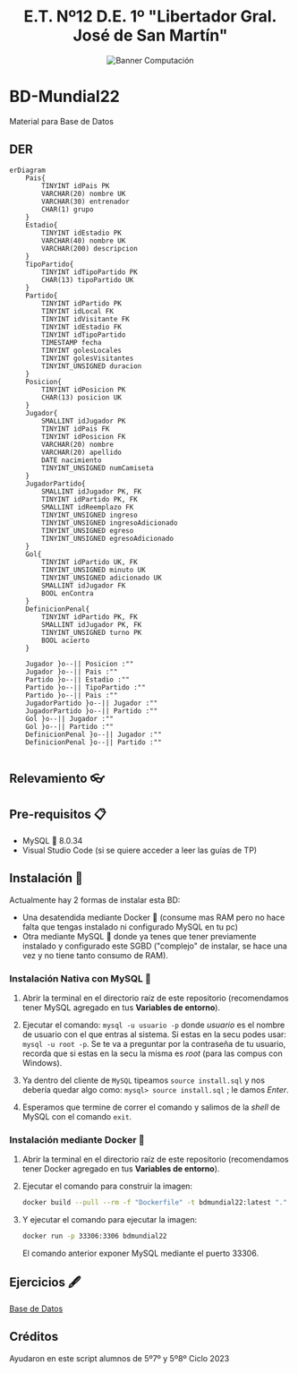 <h1 align="center">E.T. Nº12 D.E. 1º "Libertador Gral. José de San Martín"</h1>
<p align="center">
  <img src="https://et12.edu.ar/imgs/computacion/vamoaprogramabanner.png" alt="Banner Computación">
</p>

# BD-Mundial22
 Material para Base de Datos 

## DER

```mermaid
erDiagram
    Pais{   
        TINYINT idPais PK
        VARCHAR(20) nombre UK
        VARCHAR(30) entrenador
        CHAR(1) grupo
    }
    Estadio{
        TINYINT idEstadio PK
        VARCHAR(40) nombre UK
        VARCHAR(200) descripcion
    }
    TipoPartido{
        TINYINT idTipoPartido PK
        CHAR(13) tipoPartido UK
    }
    Partido{
        TINYINT idPartido PK
        TINYINT idLocal FK
        TINYINT idVisitante FK
        TINYINT idEstadio FK
        TINYINT idTipoPartido
        TIMESTAMP fecha
        TINYINT golesLocales
        TINYINT golesVisitantes
        TINYINT_UNSIGNED duracion
    }
    Posicion{
        TINYINT idPosicion PK
        CHAR(13) posicion UK
    }
    Jugador{
        SMALLINT idJugador PK
        TINYINT idPais FK
        TINYINT idPosicion FK
        VARCHAR(20) nombre
        VARCHAR(20) apellido
        DATE nacimiento 
        TINYINT_UNSIGNED numCamiseta
    }
    JugadorPartido{
        SMALLINT idJugador PK, FK
        TINYINT idPartido PK, FK
        SMALLINT idReemplazo FK
        TINYINT_UNSIGNED ingreso
        TINYINT_UNSIGNED ingresoAdicionado
        TINYINT_UNSIGNED egreso
        TINYINT_UNSIGNED egresoAdicionado
    }
    Gol{
        TINYINT idPartido UK, FK
        TINYINT_UNSIGNED minuto UK
        TINYINT_UNSIGNED adicionado UK
        SMALLINT idJugador FK
        BOOL enContra
    }
    DefinicionPenal{
        TINYINT idPartido PK, FK
        SMALLINT idJugador PK, FK
        TINYINT_UNSIGNED turno PK
        BOOL acierto
    }

    Jugador }o--|| Posicion :""
    Jugador }o--|| Pais :""
    Partido }o--|| Estadio :""
    Partido }o--|| TipoPartido :""
    Partido }o--|| Pais :""
    JugadorPartido }o--|| Jugador :""
    JugadorPartido }o--|| Partido :""
    Gol }o--|| Jugador :""
    Gol }o--|| Partido :""
    DefinicionPenal }o--|| Jugador :""
    DefinicionPenal }o--|| Partido :""


```

## Relevamiento 👓


## Pre-requisitos 📋

- MySQL 🐬 8.0.34
- Visual Studio Code (si se quiere acceder a leer las guías de TP)

## Instalación 🔧

Actualmente hay 2 formas de instalar esta BD:
- Una desatendida mediante Docker 🐳 (consume mas RAM pero no hace falta que tengas instalado ni configurado MySQL en tu pc)
- Otra mediante MySQL 🐬 donde ya tenes que tener previamente instalado y configurado este SGBD ("complejo" de instalar, se hace una vez y no tiene tanto consumo de RAM).

### Instalación Nativa con MySQL 🐬

1. Abrir la terminal en el directorio raíz de este repositorio (recomendamos tener MySQL agregado en tus **Variables de entorno**).

1. Ejecutar el comando: `mysql -u usuario -p` donde *usuario* es el nombre de usuario con el que entras al sistema. Si estas en la secu podes usar: `mysql -u root -p`. Se te va a preguntar por la contraseña de tu usuario, recorda que si estas en la secu la misma es *root* (para las compus con Windows).

1. Ya dentro del cliente de `MySQL` tipeamos `source install.sql` y nos debería quedar algo como: `mysql> source install.sql` ; le damos _Enter_.

1. Esperamos que termine de correr el comando y salimos de la _shell_ de MySQL con el comando `exit`.

### Instalación mediante Docker 🐳

1. Abrir la terminal en el directorio raíz de este repositorio (recomendamos tener Docker agregado en tus **Variables de entorno**).

1. Ejecutar el comando para construir la imagen:
    ```bash
    docker build --pull --rm -f "Dockerfile" -t bdmundial22:latest "."
    ```

1. Y ejecutar el comando para ejecutar la imagen:
    ```bash
    docker run -p 33306:3306 bdmundial22
    ```
    El comando anterior exponer MySQL mediante el puerto 33306.

## Ejercicios 🖋

[Base de Datos](Enunciados/bd/README.md)

## Créditos

Ayudaron en este script alumnos de 5º7º y 5º8º Ciclo 2023
